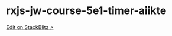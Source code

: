 # rxjs-jw-course-5e1-timer-aiikte

[Edit on StackBlitz ⚡️](https://stackblitz.com/edit/rxjs-jw-course-5e1-timer-aiikte)